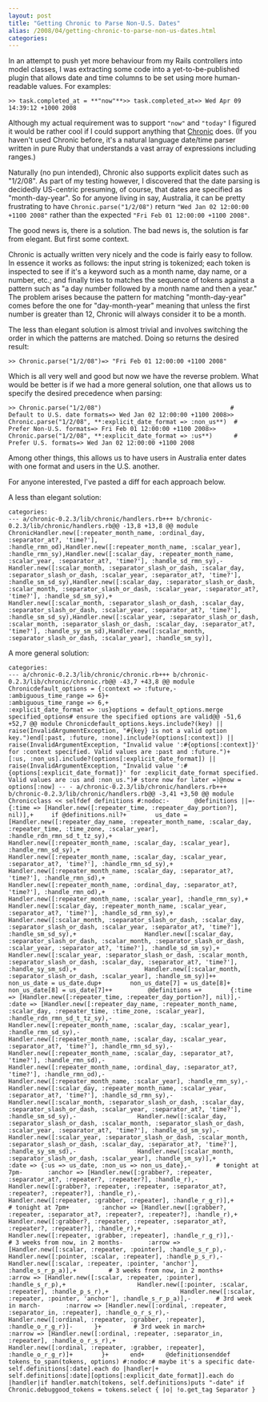 ```yaml
---
layout: post
title: "Getting Chronic to Parse Non-U.S. Dates"
alias: /2008/04/getting-chronic-to-parse-non-us-dates.html
categories:
---
```

In an attempt to push yet more behaviour from my Rails controllers into model classes, I was extracting some code into a yet-to-be-published plugin that allows date and time columns to be set using more human-readable values. For examples:

```
>> task.completed_at = **"now"**>> task.completed_at=> Wed Apr 09 14:39:12 +1000 2008
```

Although my actual requirement was to support `"now"` and `"today"` I figured it would be rather cool if I could support anything that [Chronic](http://chronic.rubyforge.org/) does. (If you haven't used Chronic before, it's a natural language date/time parser written in pure Ruby that understands a vast array of expressions including ranges.)

Naturally (no pun intended), Chronic also supports explicit dates such as "1/2/08". As part of my testing however, I discovered that the date parsing is decidedly US-centric presuming, of course, that dates are specified as "month-day-year". So for anyone living in say, Australia, it can be pretty frustrating to have `Chronic.parse("1/2/08")` return `"Wed Jan 02 12:00:00 +1100 2008"` rather than the expected `"Fri Feb 01 12:00:00 +1100 2008"`.

The good news is, there is a solution. The bad news is, the solution is far from elegant. But first some context.

Chronic is actually written very nicely and the code is fairly easy to follow. In essence it works as follows: the input string is tokenized; each token is inspected to see if it's a keyword such as a month name, day name, or a number, etc.; and finally tries to matches the sequence of tokens against a pattern such as "a day number followed by a month name and then a year." The problem arises because the pattern for matching "month-day-year" comes before the one for "day-month-year" meaning that unless the first number is greater than 12, Chronic will always consider it to be a month.

The less than elegant solution is almost trivial and involves switching the order in which the patterns are matched. Doing so returns the desired result:

```
>> Chronic.parse("1/2/08")=> "Fri Feb 01 12:00:00 +1100 2008"
```

Which is all very well and good but now we have the reverse problem. What would be better is if we had a more general solution, one that allows us to specify the desired precedence when parsing:

```
>> Chronic.parse("1/2/08")                                    # Default to U.S. date formats=> Wed Jan 02 12:00:00 +1100 2008>> Chronic.parse("1/2/08", **:explicit_date_format => :non_us**)  # Prefer Non-U.S. formats=> Fri Feb 01 12:00:00 +1100 2008>> Chronic.parse("1/2/08", **:explicit_date_format => :us**)      # Prefer U.S. formats=> Wed Jan 02 12:00:00 +1100 2008
```

Among other things, this allows us to have users in Australia enter dates with one format and users in the U.S. another.

For anyone interested, I've pasted a diff for each approach below.

A less than elegant solution:

```
categories:
--- a/chronic-0.2.3/lib/chronic/handlers.rb+++ b/chronic-0.2.3/lib/chronic/handlers.rb@@ -13,8 +13,8 @@ module ChronicHandler.new([:repeater_month_name, :ordinal_day, :separator_at?, 'time?'], :handle_rmn_od),Handler.new([:repeater_month_name, :scalar_year], :handle_rmn_sy),Handler.new([:scalar_day, :repeater_month_name, :scalar_year, :separator_at?, 'time?'], :handle_sd_rmn_sy),-                 Handler.new([:scalar_month, :separator_slash_or_dash, :scalar_day, :separator_slash_or_dash, :scalar_year, :separator_at?, 'time?'], :handle_sm_sd_sy),Handler.new([:scalar_day, :separator_slash_or_dash, :scalar_month, :separator_slash_or_dash, :scalar_year, :separator_at?, 'time?'], :handle_sd_sm_sy),+                 Handler.new([:scalar_month, :separator_slash_or_dash, :scalar_day, :separator_slash_or_dash, :scalar_year, :separator_at?, 'time?'], :handle_sm_sd_sy),Handler.new([:scalar_year, :separator_slash_or_dash, :scalar_month, :separator_slash_or_dash, :scalar_day, :separator_at?, 'time?'], :handle_sy_sm_sd),Handler.new([:scalar_month, :separator_slash_or_dash, :scalar_year], :handle_sm_sy)],
```

A more general solution:

```
categories:
--- a/chronic-0.2.3/lib/chronic/chronic.rb+++ b/chronic-0.2.3/lib/chronic/chronic.rb@@ -43,7 +43,8 @@ module Chronicdefault_options = {:context => :future,-                         :ambiguous_time_range => 6}+                         :ambiguous_time_range => 6,+                         :explicit_date_format => :us}options = default_options.merge specified_options# ensure the specified options are valid@@ -51,6 +52,7 @@ module Chronicdefault_options.keys.include?(key) || raise(InvalidArgumentException, "#{key} is not a valid option key.")end[:past, :future, :none].include?(options[:context]) || raise(InvalidArgumentException, "Invalid value ':#{options[:context]}' for :context specified. Valid values are :past and :future.")+      [:us, :non_us].include?(options[:explicit_date_format]) || raise(InvalidArgumentException, "Invalid value ':#{options[:explicit_date_format]}' for :explicit_date_format specified. Valid values are :us and :non_us.")# store now for later =)@now = options[:now] -- - a/chronic-0.2.3/lib/chronic/handlers.rb+++ b/chronic-0.2.3/lib/chronic/handlers.rb@@ -3,41 +3,50 @@ module Chronicclass << selfdef definitions #:nodoc:-       @definitions ||=-      {:time => [Handler.new([:repeater_time, :repeater_day_portion?], nil)],+     if @definitions.nil?+        us_date = [Handler.new([:repeater_day_name, :repeater_month_name, :scalar_day, :repeater_time, :time_zone, :scalar_year], :handle_rdn_rmn_sd_t_tz_sy),+                   Handler.new([:repeater_month_name, :scalar_day, :scalar_year], :handle_rmn_sd_sy),+                   Handler.new([:repeater_month_name, :scalar_day, :scalar_year, :separator_at?, 'time?'], :handle_rmn_sd_sy),+                   Handler.new([:repeater_month_name, :scalar_day, :separator_at?, 'time?'], :handle_rmn_sd),+                   Handler.new([:repeater_month_name, :ordinal_day, :separator_at?, 'time?'], :handle_rmn_od),+                   Handler.new([:repeater_month_name, :scalar_year], :handle_rmn_sy),+                   Handler.new([:scalar_day, :repeater_month_name, :scalar_year, :separator_at?, 'time?'], :handle_sd_rmn_sy),+                   Handler.new([:scalar_month, :separator_slash_or_dash, :scalar_day, :separator_slash_or_dash, :scalar_year, :separator_at?, 'time?'], :handle_sm_sd_sy),+                   Handler.new([:scalar_day, :separator_slash_or_dash, :scalar_month, :separator_slash_or_dash, :scalar_year, :separator_at?, 'time?'], :handle_sd_sm_sy),+                   Handler.new([:scalar_year, :separator_slash_or_dash, :scalar_month, :separator_slash_or_dash, :scalar_day, :separator_at?, 'time?'], :handle_sy_sm_sd),+                   Handler.new([:scalar_month, :separator_slash_or_dash, :scalar_year], :handle_sm_sy)]++        non_us_date = us_date.dup+        non_us_date[7] = us_date[8]+        non_us_date[8] = us_date[7]++          @definitions =+        {:time => [Handler.new([:repeater_time, :repeater_day_portion?], nil)],-       :date => [Handler.new([:repeater_day_name, :repeater_month_name, :scalar_day, :repeater_time, :time_zone, :scalar_year], :handle_rdn_rmn_sd_t_tz_sy),-                 Handler.new([:repeater_month_name, :scalar_day, :scalar_year], :handle_rmn_sd_sy),-                 Handler.new([:repeater_month_name, :scalar_day, :scalar_year, :separator_at?, 'time?'], :handle_rmn_sd_sy),-                 Handler.new([:repeater_month_name, :scalar_day, :separator_at?, 'time?'], :handle_rmn_sd),-                 Handler.new([:repeater_month_name, :ordinal_day, :separator_at?, 'time?'], :handle_rmn_od),-                 Handler.new([:repeater_month_name, :scalar_year], :handle_rmn_sy),-                 Handler.new([:scalar_day, :repeater_month_name, :scalar_year, :separator_at?, 'time?'], :handle_sd_rmn_sy),-                 Handler.new([:scalar_month, :separator_slash_or_dash, :scalar_day, :separator_slash_or_dash, :scalar_year, :separator_at?, 'time?'], :handle_sm_sd_sy),-                 Handler.new([:scalar_day, :separator_slash_or_dash, :scalar_month, :separator_slash_or_dash, :scalar_year, :separator_at?, 'time?'], :handle_sd_sm_sy),-                 Handler.new([:scalar_year, :separator_slash_or_dash, :scalar_month, :separator_slash_or_dash, :scalar_day, :separator_at?, 'time?'], :handle_sy_sm_sd),-                 Handler.new([:scalar_month, :separator_slash_or_dash, :scalar_year], :handle_sm_sy)],+         :date => {:us => us_date, :non_us => non_us_date},-       # tonight at 7pm-       :anchor => [Handler.new([:grabber?, :repeater, :separator_at?, :repeater?, :repeater?], :handle_r),-                   Handler.new([:grabber?, :repeater, :repeater, :separator_at?, :repeater?, :repeater?], :handle_r),-                   Handler.new([:repeater, :grabber, :repeater], :handle_r_g_r)],+         # tonight at 7pm+         :anchor => [Handler.new([:grabber?, :repeater, :separator_at?, :repeater?, :repeater?], :handle_r),+                     Handler.new([:grabber?, :repeater, :repeater, :separator_at?, :repeater?, :repeater?], :handle_r),+                     Handler.new([:repeater, :grabber, :repeater], :handle_r_g_r)],-       # 3 weeks from now, in 2 months-       :arrow => [Handler.new([:scalar, :repeater, :pointer], :handle_s_r_p),-                  Handler.new([:pointer, :scalar, :repeater], :handle_p_s_r),-                  Handler.new([:scalar, :repeater, :pointer, 'anchor'], :handle_s_r_p_a)],+         # 3 weeks from now, in 2 months+         :arrow => [Handler.new([:scalar, :repeater, :pointer], :handle_s_r_p),+                    Handler.new([:pointer, :scalar, :repeater], :handle_p_s_r),+                    Handler.new([:scalar, :repeater, :pointer, 'anchor'], :handle_s_r_p_a)],-       # 3rd week in march-       :narrow => [Handler.new([:ordinal, :repeater, :separator_in, :repeater], :handle_o_r_s_r),-                   Handler.new([:ordinal, :repeater, :grabber, :repeater], :handle_o_r_g_r)]-      }+         # 3rd week in march+         :narrow => [Handler.new([:ordinal, :repeater, :separator_in, :repeater], :handle_o_r_s_r),+                     Handler.new([:ordinal, :repeater, :grabber, :repeater], :handle_o_r_g_r)]+        }+      end+      @definitionsenddef tokens_to_span(tokens, options) #:nodoc:# maybe it's a specific date-      self.definitions[:date].each do |handler|+      self.definitions[:date][options[:explicit_date_format]].each do |handler|if handler.match(tokens, self.definitions)puts "-date" if Chronic.debuggood_tokens = tokens.select { |o| !o.get_tag Separator }
```
